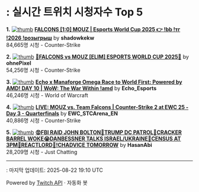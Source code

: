# : 실시간 트위치 시청자수 Top 5

**1.** [![thumb](https://static-cdn.jtvnw.net/previews-ttv/live_user_shadowkekw-320x180.jpg)](https://twitch.tv/shadowkekw)
**[FALCONS [1:0] MOUZ | Esports World Cup 2025 👉 !bb !тг !2026 !розыгрыш](https://twitch.tv/shadowkekw)** by **shadowkekw**<br>84,665명 시청  - Counter-Strike

**2.** [![thumb](https://static-cdn.jtvnw.net/previews-ttv/live_user_ohnepixel-320x180.jpg)](https://twitch.tv/ohnePixel)
**[🔴FALCONS vs MOUZ [ELIM] ESPORTS WORLD CUP 2025🔴](https://twitch.tv/ohnePixel)** by **ohnePixel**<br>54,256명 시청  - Counter-Strike

**3.** [![thumb](https://static-cdn.jtvnw.net/previews-ttv/live_user_echo_esports-320x180.jpg)](https://twitch.tv/Echo_Esports)
**[Echo x Manaforge Omega Race to World First: Powered by AMD! DAY 10 | WoW: The War Within !amd](https://twitch.tv/Echo_Esports)** by **Echo_Esports**<br>46,246명 시청  - World of Warcraft

**4.** [![thumb](https://static-cdn.jtvnw.net/previews-ttv/live_user_ewc_stcarena_en-320x180.jpg)](https://twitch.tv/EWC_STCArena_EN)
**[LIVE: MOUZ vs. Team Falcons | Counter-Strike 2 at EWC 25 - Day 3 - Quarterfinals](https://twitch.tv/EWC_STCArena_EN)** by **EWC_STCArena_EN**<br>40,886명 시청  - Counter-Strike

**5.** [![thumb](https://static-cdn.jtvnw.net/previews-ttv/live_user_hasanabi-320x180.jpg)](https://twitch.tv/HasanAbi)
**[😡FBI RAID JOHN BOLTON🤬TRUMP DC PATROL🤬CRACKER BARREL WOKE😭DANBESSNER TALKS ISRAEL/UKRAINE🤬CENSUS AT 3PM🤬REACTLORD🤬!CHADVICE TOMORROW](https://twitch.tv/HasanAbi)** by **HasanAbi**<br>28,209명 시청  - Just Chatting


---
: 마지막 업데이트: 2025-08-22 19:10 UTC

Powered by [Twitch API](https://dev.twitch.tv/docs/api/reference) · 자동화 봇